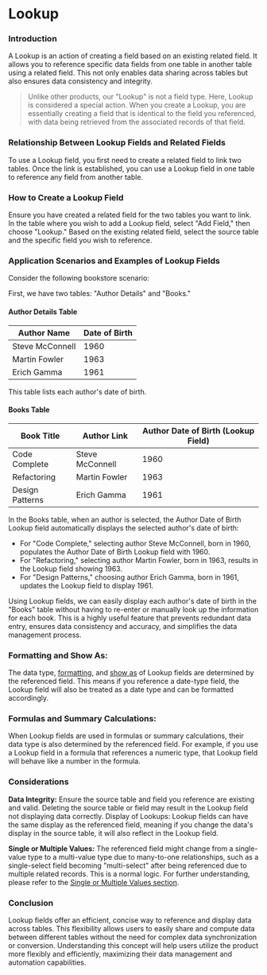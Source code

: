 # Lookup

### Introduction

A Lookup is an action of creating a field based on an existing related field. It allows you to reference specific data fields from one table in another table using a related field. This not only enables data sharing across tables but also ensures data consistency and integrity.

> Unlike other products, our "Lookup" is not a field type. Here, Lookup is considered a special action. When you create a Lookup, you are essentially creating a field that is identical to the field you referenced, with data being retrieved from the associated records of that field.

### Relationship Between Lookup Fields and Related Fields

To use a Lookup field, you first need to create a related field to link two tables. Once the link is established, you can use a Lookup field in one table to reference any field from another table.

### How to Create a Lookup Field

Ensure you have created a related field for the two tables you want to link. In the table where you wish to add a Lookup field, select "Add Field," then choose "Lookup." Based on the existing related field, select the source table and the specific field you wish to reference.

### Application Scenarios and Examples of Lookup Fields

Consider the following bookstore scenario:

First, we have two tables: "Author Details" and "Books."

#### Author Details Table

| Author Name     | Date of Birth |
| --------------- | ------------- |
| Steve McConnell | 1960          |
| Martin Fowler   | 1963          |
| Erich Gamma     | 1961          |

This table lists each author's date of birth.

#### Books Table

| Book Title      | Author Link     | Author Date of Birth (Lookup Field) |
| --------------- | --------------- | ----------------------------------- |
| Code Complete   | Steve McConnell | 1960                                |
| Refactoring     | Martin Fowler   | 1963                                |
| Design Patterns | Erich Gamma     | 1961                                |

In the Books table, when an author is selected, the Author Date of Birth Lookup field automatically displays the selected author's date of birth:

* For "Code Complete," selecting author Steve McConnell, born in 1960, populates the Author Date of Birth Lookup field with 1960.
* For "Refactoring," selecting author Martin Fowler, born in 1963, results in the Lookup field showing 1963.
* For "Design Patterns," choosing author Erich Gamma, born in 1961, updates the Lookup field to display 1961.

Using Lookup fields, we can easily display each author's date of birth in the "Books" table without having to re-enter or manually look up the information for each book. This is a highly useful feature that prevents redundant data entry, ensures data consistency and accuracy, and simplifies the data management process.

### Formatting and Show As:

The data type, [formatting](../formatting.md), and [show as](../show-as.md) of Lookup fields are determined by the referenced field. This means if you reference a date-type field, the Lookup field will also be treated as a date type and can be formatted accordingly.

### Formulas and Summary Calculations:

When Lookup fields are used in formulas or summary calculations, their data type is also determined by the referenced field. For example, if you use a Lookup field in a formula that references a numeric type, that Lookup field will behave like a number in the formula.

### Considerations

**Data Integrity:** Ensure the source table and field you reference are existing and valid. Deleting the source table or field may result in the Lookup field not displaying data correctly. Display of Lookups: Lookup fields can have the same display as the referenced field, meaning if you change the data's display in the source table, it will also reflect in the Lookup field.

**Single or Multiple Values:** The referenced field might change from a single-value type to a multi-value type due to many-to-one relationships, such as a single-select field becoming "multi-select" after being referenced due to multiple related records. This is a normal logic. For further understanding, please refer to the [Single or Multiple Values section](../single-or-multi-value-advanced.md).

### Conclusion

Lookup fields offer an efficient, concise way to reference and display data across tables. This flexibility allows users to easily share and compute data between different tables without the need for complex data synchronization or conversion. Understanding this concept will help users utilize the product more flexibly and efficiently, maximizing their data management and automation capabilities.
